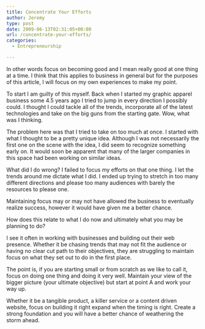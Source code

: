 ```yaml
---
title: Concentrate Your Efforts
author: Jeremy
type: post
date: 2009-06-13T02:31:05+00:00
url: /concentrate-your-efforts/
categories:
  - Entrepreneurship

---
```

In other words focus on becoming good and I mean really good at one thing at a time. I think that this applies to business in general but for the purposes of this article, I will focus on my own experiences to make my point.

To start I am guilty of this myself. Back when I started my graphic apparel business some 4.5 years ago I tried to jump in every direction I possibly could. I thought I could tackle all of the trends, incorporate all of the latest technologies and take on the big guns from the starting gate. Wow, what was I thinking.

The problem here was that I tried to take on too much at once. I started with what I thought to be a pretty unique idea. Although I was not necessarily the first one on the scene with the idea, I did seem to recognize something early on. It would soon be apparent that many of the larger companies in this space had been working on similar ideas.

What did I do wrong? I failed to focus my efforts on that one thing. I let the trends around me dictate what I did. I ended up trying to stretch in too many different directions and please too many audiences with barely the resources to please one.

Maintaining focus may or may not have allowed the business to eventually realize success, however it would have given me a better chance.

How does this relate to what I do now and ultimately what you may be planning to do?

I see it often in working with businesses and building out their web presence. Whether it be chasing trends that may not fit the audience or having no clear cut path to their objectives, they are struggling to maintain focus on what they set out to do in the first place.

The point is, if you are starting small or from scratch as we like to call it, focus on doing one thing and doing it very well. Maintain your view of the bigger picture (your ultimate objective) but start at point A and work your way up.

Whether it be a tangible product, a killer service or a content driven website, focus on building it right expand when the timing is right. Create a strong foundation and you will have a better chance of weathering the storm ahead.